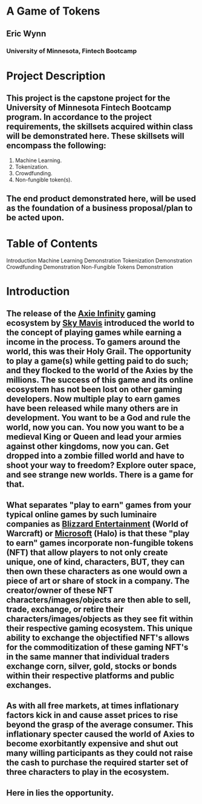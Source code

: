 # A Game of Tokens
## Eric Wynn 
### University of Minnesota, Fintech Bootcamp


# Project Description
## This project is the capstone project for the University of Minnesota Fintech Bootcamp program. In accordance to the project requirements, the skillsets acquired within class will be demonstrated here. These skillsets will encompass the following:
1. Machine Learning.
2. Tokenization.
3. Crowdfunding.
4. Non-fungible token(s).



## The end product demonstrated here, will be used as the foundation of a business proposal/plan to be acted upon. 


# Table of Contents
Introduction 
Machine Learning Demonstration
Tokenization Demonstration
Crowdfunding Demonstration
Non-Fungible Tokens Demonstration



# Introduction 
## The release of the [Axie Infinity]() gaming ecosystem by [Sky Mavis]() introduced the world to the concept of playing games while earning a income in the process. To gamers around the world, this was their Holy Grail. The opportunity to play a game(s) while getting paid to do such; and they flocked to the world of the Axies by the millions. The success of this game and its online ecosystem has not been lost on other gaming developers. Now multiple play to earn games have been released while many others are in development. You want to be a God and rule the world, now you can[](). You now you want to be a medieval King or Queen and lead your armies against other kingdoms, now you can[](). Get dropped into a zombie filled world and have to shoot your way to freedom[]()? Explore outer space, and see strange new worlds[](). There is a game for that.

## What separates "play to earn" games from your typical online games by such luminaire companies as [Blizzard Entertainment]() (World of Warcraft) or [Microsoft]() (Halo) is that these "play to earn" games incorporate non-fungible tokens (NFT) that allow players to not only create unique, one of kind, characters, BUT, they can then own these characters as one would own a piece of art or share of stock in a company. The creator/owner of these NFT characters/images/objects are then able to sell, trade, exchange, or retire their characters/images/objects as they see fit within their respective gaming ecosystem. This unique ability to exchange the objectified NFT's allows for the commoditization of these gaming NFT's in the same manner that individual traders exchange corn, silver, gold, stocks or bonds within their respective platforms and public exchanges. 

## As with all free markets, at times inflationary factors kick in and cause asset prices to rise beyond the grasp of the average consumer. This inflationary specter caused the world of Axies to become exorbitantly expensive and shut out many willing participants as they could not raise the cash to purchase the required starter set of three characters to play in the ecosystem. 

## Here in lies the opportunity.
